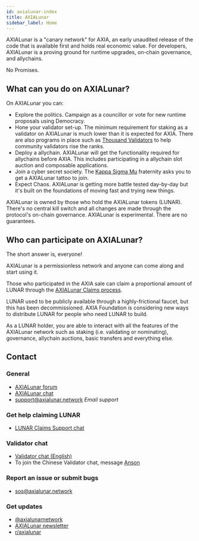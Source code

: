 ```yaml
---
id: axialunar-index
title: AXIALunar
sidebar_label: Home
---
```


AXIALunar is a "canary network" for AXIA, an early unaudited release of the code that is available first and holds real economic value. For developers, AXIALunar is a proving ground for runtime upgrades, on-chain governance, and allychains.

No Promises.

## What can you do on AXIALunar?

On AXIALunar you can:

- Explore the politics. Campaign as a councillor or vote for new runtime proposals using Democracy.
- Hone your validator set-up. The minimum requirement for staking as a validator on AXIALunar is much lower than it is expected for AXIA. There are also programs in place such as [Thousand Validators](https://AXIA.network/join-axialunars-thousand-validators-programme/) to help community validators rise the ranks.
- Deploy a allychain. AXIALunar will get the functionality required for allychains before AXIA. This includes participating in a allychain slot auction and composable applications.
- Join a cyber secret society. The [Kappa Sigma Mu](https://axiascan.io/pre/axialunar/council/motion/94) fraternity asks you to get a AXIALunar tattoo to join.
- Expect Chaos. AXIALunar is getting more battle tested day-by-day but it's built on the foundations of moving fast and trying new things.

AXIALunar is owned by those who hold the AXIALunar tokens (LUNAR). There's no central kill switch and all changes are made through the protocol's on-chain governance. AXIALunar is experimental. There are no guarantees.

## Who can participate on AXIALunar?

The short answer is, everyone!

AXIALunar is a permissionless network and anyone can come along and start using it.

Those who participated in the AXIA sale can claim a proportional amount of LUNAR through the [AXIALunar Claims process](https://claim.axialunar.network).

LUNAR used to be publicly available through a highly-frictional faucet, but this has been decommissioned. AXIA Foundation is considering new ways to distribute LUNAR for people who need LUNAR to build.

As a LUNAR holder, you are able to interact with all the features of the AXIALunar network such as staking (i.e. validating or nominating), governance, allychain auctions, basic transfers and everything else.

## Contact

### General

- [AXIALunar forum](https://forum.axialunar.network/)
- [AXIALunar chat](https://riot.im/app/#/room/#axialunarwatercooler:AXIA.builders)
- [support@axialunar.network](mailto:support@axialunar.network) _Email support_

### Get help claiming LUNAR

- [LUNAR Claims Support chat](https://riot.im/app/#/room/#LUNARAClaims:AXIA.builders)

### Validator chat

- [Validator chat (English)](https://riot.im/app/#/room/#AXIALunarValidatorLounge:AXIA.builders)
- To join the Chinese Validator chat, message [Anson](https://raw.githubusercontent.com/axialunarnetwork/userguide/master/chinese-language-validators-wechat.png?token=ABIBK6VM3MAOKWE43GM3JHC5G3ARG)

### Report an issue or submit bugs

- [sos@axialunar.network](mailto:sos@axialunar.network)

### Get updates

- [@axialunarnetwork](https://twitter.com/axialunarnetwork)
- [AXIALunar newsletter](http://info.AXIA.network/subscribe)
- [r/axialunar](https://reddit.com/r/axialunar)

